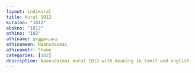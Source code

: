 ```yaml
---
layout: indikural
title: Kural 1012
kuralno: "1012"
abskno: "1012"
athino: "102"
athiname: நாணுடைமை
athinameen: Naanudaimai
athinametr: Shame
categories: [102]
description: Naanudaimai kural 1012 with meaning in tamil and english 
---
```


